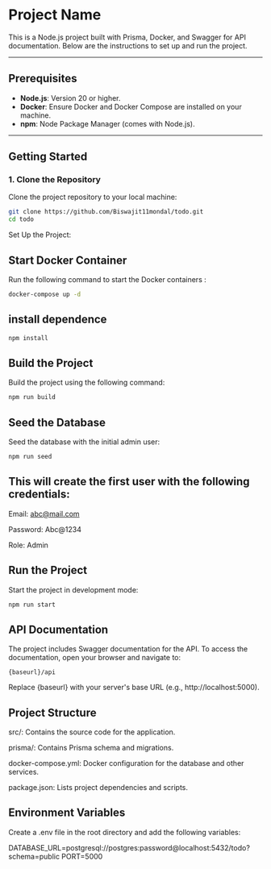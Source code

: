 # Project Name

This is a Node.js project built with Prisma, Docker, and Swagger for API documentation. Below are the instructions to set up and run the project.

---

## Prerequisites

- **Node.js**: Version 20 or higher.
- **Docker**: Ensure Docker and Docker Compose are installed on your machine.
- **npm**: Node Package Manager (comes with Node.js).

---

## Getting Started

### 1. Clone the Repository

Clone the project repository to your local machine:

```bash
git clone https://github.com/Biswajit11mondal/todo.git
cd todo
```


Set Up the Project:

## Start Docker Container
Run the following command to start the Docker containers :

```bash
docker-compose up -d
```
## install dependence
```bash
npm install
```
## Build the Project
Build the project using the following command:

```bash
npm run build
```
## Seed the Database
Seed the database with the initial admin user:

```bash
npm run seed
```
## This will create the first user with the following credentials:

Email: abc@mail.com

Password: Abc@1234

Role: Admin

## Run the Project
Start the project in development mode:

```bash
npm run start
```
## API Documentation
The project includes Swagger documentation for the API. To access the documentation, open your browser and navigate to:

```browser
{baseurl}/api
```
Replace {baseurl} with your server's base URL (e.g., http://localhost:5000).

## Project Structure
src/: Contains the source code for the application.

prisma/: Contains Prisma schema and migrations.

docker-compose.yml: Docker configuration for the database and other services.

package.json: Lists project dependencies and scripts.

## Environment Variables
Create a .env file in the root directory and add the following variables:

DATABASE_URL=postgresql://postgres:password@localhost:5432/todo?schema=public
PORT=5000
